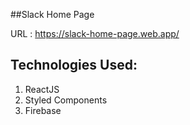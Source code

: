 ##Slack Home Page

URL : https://slack-home-page.web.app/

## Technologies Used:
  1. ReactJS
  2. Styled Components
  3. Firebase 
  
 
